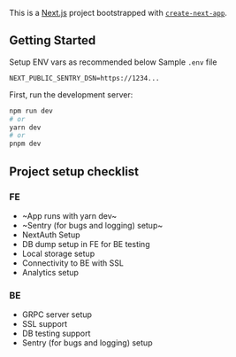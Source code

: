 This is a [Next.js](https://nextjs.org/) project bootstrapped with [`create-next-app`](https://github.com/vercel/next.js/tree/canary/packages/create-next-app).

## Getting Started

Setup ENV vars as recommended below
Sample `.env` file

```
NEXT_PUBLIC_SENTRY_DSN=https://1234...
```

First, run the development server:

```bash
npm run dev
# or
yarn dev
# or
pnpm dev
```
## Project setup checklist

### FE
* ~App runs with yarn dev~
* ~Sentry (for bugs and logging) setup~
* NextAuth Setup
* DB dump setup in FE for BE testing
* Local storage setup
* Connectivity to BE with SSL
* Analytics setup

### BE
* GRPC server setup
* SSL support
* DB testing support
* Sentry (for bugs and logging) setup
